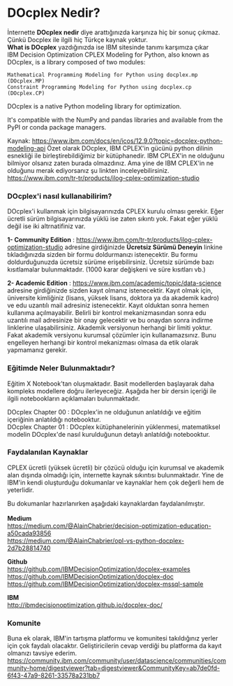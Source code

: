 # DOcplex Nedir? #
İnternette __DOcplex nedir__ diye arattığınızda karşınıza hiç bir sonuç çıkmaz. Çünkü Docplex ile ilgili hiç Türkçe kaynak yoktur. <br>
__What is DOcplex__ yazdığınızda ise IBM sitesinde tanımı karşımıza çıkar  
IBM Decision Optimization CPLEX Modeling for Python, also known as DOcplex, is a library composed of two modules:

    Mathematical Programming Modeling for Python using docplex.mp (DOcplex.MP)
    Constraint Programming Modeling for Python using docplex.cp (DOcplex.CP)

DOcplex is a native Python modeling library for optimization.

It's compatible with the NumPy and pandas libraries and available from the PyPI or conda package managers.

Kaynak: https://www.ibm.com/docs/en/icos/12.9.0?topic=docplex-python-modeling-api
Özet olarak DOcplex, IBM CPLEX'in gücünü python dilinin esnekliği ile birleştirebildiğimiz bir kütüphanedir.
IBM CPLEX'in ne olduğunu bilmiyor olsanız zaten burada olmazdınız. Ama yine de IBM CPLEX'in ne olduğunu merak ediyorsanız şu linkten inceleyebilirsiniz. https://www.ibm.com/tr-tr/products/ilog-cplex-optimization-studio 
### DOcplex'i nasıl kullanabilirim? ##
DOcplex'i kullanmak için bilgisayarınızda CPLEX kurulu olması gerekir. Eğer ücretli sürüm bilgisayarınızda yüklü ise zaten sıkıntı yok. Fakat eğer yüklü değil ise iki altrnatifiniz var.

__1- Community Edition__ : https://www.ibm.com/tr-tr/products/ilog-cplex-optimization-studio adresine girdiğinizde __Ücretsiz Sürümü Deneyin__ linkine tıkladığınızda sizden bir formu doldurmanızı istenecektir. Bu formu doldurduğunuzda ücretsiz sürüme erişebilirsiniz. Ücretsiz sürümde bazı kısıtlamalar bulunmaktadır. (1000 karar değişkeni ve süre kısıtları vb.)

__2- Academic Edition__ : https://www.ibm.com/academic/topic/data-science adresine girdiğinizde sizden kayıt olmanız istenecektir. Kayıt olmak için, üniversite kimliğiniz (lisans, yüksek lisans, doktora ya da akademik kadro) ve edu uzantılı mail adresiniz istenecektir. Kayıt olduktan sonra hemen kullanıma açılmayabilir. Belirli bir kontrol mekanizmasından sonra edu uzantılı mail adresinize bir onay gelecektir ve bu onaydan sonra indirme linklerine ulaşabilirsiniz. Akademik versiyonun herhangi bir limiti yoktur. Fakat akademik versiyonu kurumsal çözümler için kullanamazsınız. Bunu engelleyen herhangi bir kontrol mekanizması olmasa da etik olarak yapmamanız gerekir.  
### Eğitimde Neler Bulunmaktadır? ###
Eğitim X Notebook'tan oluşmaktadır. Basit modellerden başlayarak daha kompleks modellere doğru ilerleyeceğiz. Aşağıda her bir dersin içeriği ile ilgili notebookların açıklamaları bulunmaktadır. 

DOcplex Chapter 00 : DOcplex'in ne olduğunun anlatıldığı ve eğitim içeriğinin anlatıldığı notebooktur. <br>
DOcplex Chapter 01 : DOcplex kütüphanelerinin yüklenmesi, matematiksel modelin DOcplex'de nasıl kurulduğunun detaylı anlatıldığı notebooktur. <br>

### Faydalanılan Kaynaklar ###
CPLEX ücretli (yüksek ücretli) bir çözücü olduğu için kurumsal ve akademik alan dışında olmadığı için, internette kaynak sıkıntısı bulunmaktadır. Yine de IBM'in kendi oluşturduğu dokumanlar ve kaynaklar hem çok değerli hem de yeterlidir. 

Bu dokumanlar hazırlanırken aşağıdaki kaynaklardan faydalanılmıştır. <br> <br>
__Medium__ <br>
https://medium.com/@AlainChabrier/decision-optimization-education-a50cada93856 <br>
https://medium.com/@AlainChabrier/opl-vs-python-docplex-2d7b28814740 <br>

__Github__ <br>
https://github.com/IBMDecisionOptimization/docplex-examples <br>
https://github.com/IBMDecisionOptimization/docplex-doc <br>
https://github.com/IBMDecisionOptimization/docplex-mssql-sample <br>

__IBM__ <br>
http://ibmdecisionoptimization.github.io/docplex-doc/ <br>

### Komunite ###
Buna ek olarak, IBM'in tartışma platformu ve komunitesi takıldığınız yerler için çok faydalı olacaktır. Geliştiricilerin cevap verdiği bu platforma da kayıt olmanızı tavsiye ederim. <br>
https://community.ibm.com/community/user/datascience/communities/community-home/digestviewer?tab=digestviewer&CommunityKey=ab7de0fd-6f43-47a9-8261-33578a231bb7
